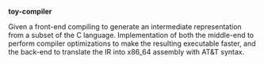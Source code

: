 **toy-compiler**

Given a front-end compiling to generate an intermediate representation from a subset of the C language.
Implementation of both the middle-end to perform compiler optimizations to make the resulting executable faster, and the back-end to translate the IR into x86_64 assembly with AT&T syntax.
